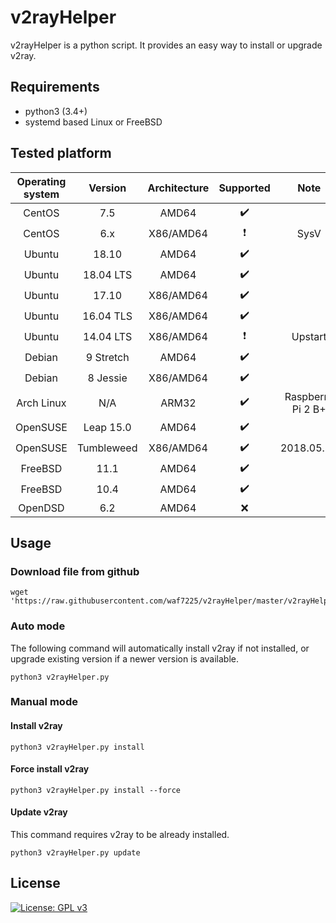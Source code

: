 # v2rayHelper
v2rayHelper is a python script. It provides an easy way to install or upgrade v2ray.

## Requirements
* python3 (3.4+)
* systemd based Linux or FreeBSD

## Tested platform
| Operating system | Version     | Architecture | Supported                | Note                 |
| :-----------: |:-------------: | :----------: | :----------------------: | :------------------: |
| CentOS        | 7.5            | AMD64        | :heavy_check_mark:       |                      |
| CentOS        | 6.x            | X86/AMD64    | :heavy_exclamation_mark: | SysV                 |
| Ubuntu        | 18.10          | AMD64        | :heavy_check_mark:       |                      |
| Ubuntu        | 18.04 LTS      | AMD64        | :heavy_check_mark:       |                      |
| Ubuntu        | 17.10          | X86/AMD64    | :heavy_check_mark:       |                      |
| Ubuntu        | 16.04 TLS      | X86/AMD64    | :heavy_check_mark:       |                      |
| Ubuntu        | 14.04 LTS      | X86/AMD64    | :heavy_exclamation_mark: | Upstart              |
| Debian        | 9 Stretch      | AMD64        | :heavy_check_mark:       |                      |
| Debian        | 8 Jessie       | X86/AMD64    | :heavy_check_mark:       |                      |
| Arch Linux    | N/A            | ARM32        | :heavy_check_mark:       | Raspberry Pi 2 B+    |
| OpenSUSE      | Leap 15.0      | AMD64        | :heavy_check_mark:       |                      |
| OpenSUSE      | Tumbleweed     | X86/AMD64    | :heavy_check_mark:       | 2018.05.30           |
| FreeBSD       | 11.1           | AMD64        | :heavy_check_mark:       |                      |
| FreeBSD       | 10.4           | AMD64        | :heavy_check_mark:       |                      |
| OpenDSD       | 6.2            | AMD64        | :x:                      |                      |

## Usage
### Download file from github
```shell
wget 'https://raw.githubusercontent.com/waf7225/v2rayHelper/master/v2rayHelper.py'
```

### Auto mode
The following command will automatically install v2ray if not installed, or upgrade existing version if a newer version is available.
```shell
python3 v2rayHelper.py
```

### Manual mode

#### Install v2ray
```shell
python3 v2rayHelper.py install
```

#### Force install v2ray
```shell
python3 v2rayHelper.py install --force
```

#### Update v2ray
This command requires v2ray to be already installed.
```shell
python3 v2rayHelper.py update
```

## License
[![License: GPL v3](https://img.shields.io/badge/License-GPL%20v3-blue.svg)](https://www.gnu.org/licenses/gpl-3.0)
